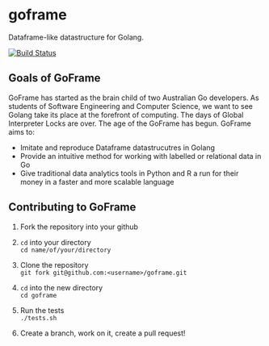 # goframe
Dataframe-like datastructure for Golang.

[![Build Status](https://travis-ci.org/celsomilne/goframe.svg?branch=master)](https://travis-ci.org/celsomilne/goframe)

## Goals of GoFrame
GoFrame has started as the brain child of two Australian Go developers. As students of Software Engineering and Computer Science, we want to see Golang take its place at the forefront of computing. The days of Global Interpreter Locks are over. The age of the GoFrame has begun. GoFrame aims to:

- Imitate and reproduce Dataframe datastrucutres in Golang
- Provide an intuitive method for working with labelled or relational data in Go
- Give traditional data analytics tools in Python and R a run for their money in a faster and more scalable language

## Contributing to GoFrame

1. Fork the repository into your github 

2. `cd` into your directory \
    `cd name/of/your/directory`
    
3. Clone the repository \
    `git fork git@github.com:<username>/goframe.git`

4. `cd` into the new directory \
    `cd goframe`
    
5. Run the tests \
    `./tests.sh`
    
6. Create a branch, work on it, create a pull request!
